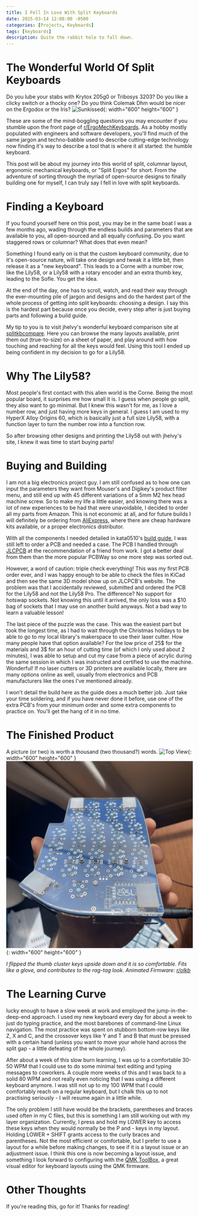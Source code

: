 ```yaml
---
title: I Fell In Love With Split Keyboards
date: 2025-03-14 12:08:00 -0500
categories: [Projects, Keyboards]
tags: [keyboards]
description: Quite the rabbit hole to fall down.
---
```

# The Wonderful World Of Split Keyboards
Do you lube your stabs with Krytox 205g0 or Tribosys 3203? Do you like a clicky
switch or a thocky one? Do you think Colemak Dhm would be nicer on the Ergodox
or the Iris? 
![Sunkissed](/assets/img/keebs/sunkissed.png){: width="600" height="600" }

These are some of the mind-boggling questions you may encounter if you stumble
upon the front page of [r/ErgoMechKeyboards](https://www.reddit.com/r/ErgoMechKeyboards/). As a hobby
mostly populated with engineers and software developers, you'll find much of the
same jargon and techno-babble used to describe cutting-edge technology
now finding it's way to describe a tool that is where it all started: the
humble keyboard.

This post will be about my journey into this world of split, columnar layout,
ergonomic mechanical keyboards, or "Split Ergos" for short. From the adventure
of sorting through the myriad of open-source designs to finally building one
for myself, I can truly say I fell in love with split keyboards.

# Finding a Keyboard
If you found yourself here on this post, you may be in the same boat I was
a few months ago, wading through the endless builds and parameters that are
available to you, all open-sourced and all equally confusing. Do you want
staggered rows or columnar? What does that even mean?

Something I found early on is that the custom keyboard community, due to it's
open-source nature, will take one design and tweak it a little bit, then
release it as a "new keyboard". This leads to a Corne with a number row, like
the Lily58, or a Lily58 with a rotary encoder and an extra thumb key, leading
to the Sofle. You get the idea.

At the end of the day, one has to scroll, watch, and read their way through the
ever-mounting pile of jargon and designs and do the hardest part of the whole
process of getting into split keyboards: choosing a design. I say this is the
hardest part because once you decide, every step after is just buying parts and
following a build guide. 

My tip to you is to visit jhelvy's wonderful keyboard comparison site at [splitkbcompare](https://jhelvy.shinyapps.io/splitkbcompare/). Here you can browse the many layouts available, print them out (true-to-size) on a sheet of paper, and play around with how touching and reaching for all the keys would feel. Using this tool I ended up being confident in my decision to go for a Lily58.

# Why The Lily58?
Most people's first contact with this alien world is the Corne. Being the most
popular board, it surprises me how small it is. I guess when people go split,
they also want to go minimal. But I knew this wasn't for me, as I love a number
row, and just having more keys in general. I guess I am used to my HyperX Alloy
Origins 60, which is basically just a full size Lily58, with a function layer
to turn the number row into a function row.

So after browsing other designs and printing the Lily58 out with jhelvy's site, I knew it was time to start buying parts!

# Buying and Building
I am not a big electronics project guy. I am still confused as to how one can
input the parameters they want from Mouser's and Digikey's product filter menu, and
still end up with 45 different variations of a 5mm M2 hex head machine screw.
So to make my life a little easier, and knowing there was a lot of new
experiences to be had that were unavoidable, I decided to order all my parts
from Amazon. This is not economic at all, and for future builds I will
definitely be ordering from [AliExpress][AliExpress], where there are cheap hardware kits
available, or a proper electronics distributor. 

With all the components I needed detailed in kata0510's [build
guide][buildguide], I was still left to order a PCB and needed a case. The PCB
I handled through [JLCPCB][jlcpcb] at the recommendation of a friend from work. I got
a better deal from them than the more popular PCBWay so one more step was
sorted out. 

However, a word of caution: triple check everything! This was my
first PCB order ever, and I was happy enough to be able to check the files in
KiCad and then see the same 3D model show up on JLCPCB's website. The problem
was that I accidentally reviewed, submitted and ordered the PCB for the Lily58 and not the Lily58
Pro. The difference? No support for hotswap sockets. Not knowing this until it
arrived, the only loss was a $10 bag of sockets that I may use on another build
anyways. Not a bad way to learn a valuable lesson!

The last piece of the puzzle was the case. This was the easiest part but took
the longest time, as I had to wait through the Christmas holidays to be able to
go to my local library's makerspace to use their laser cutter. How many people
have that option available? For the low price of 25$ for the materials and 3$
for an hour of cutting time (of which I only used about 2 minutes), I was able
to setup and cut my case from a piece of acrylic during the same session in
which I was instructed and certified to use the machine. Wonderful! If no laser
cutters or 3D printers are available locally, there are many options online as
well, usually from electronics and PCB manufacturers like the ones I've
mentioned already.

I won't detail the build here as the guide does a much better job. Just take
your time soldering, and if you have never done it before, use one of the extra
PCB's from your minimum order and some extra components to practice on. You'll
get the hang of it in no time.

# The Finished Product
A picture (or two) is worth a thousand (two thousand?) words.
![Top View](/assets/img/keebs/topview.png){: width="600" height="600" }
![Underside](/assets/img/keebs/underside.png){: width="600" height="600" }

_I flipped the thumb cluster keys upside down and it is so comfortable. Fits like
a glove, and contributes to the rag-tag look.
Animated Firmware: [r/olkb](https://www.reddit.com/r/olkb/comments/w5dm3v/sofle_v2_with_custom_oled_graphics/)_

# The Learning Curve
lucky enough to have a slow week at work and employed the jump-in-the-deep-end approach. I used my new
keyboard every day for about a week to just do typing practice, and the most
barebones of command-line Linux navigation. The most practice was spent on
stubborn bottom-row keys like Z, X and C, and the crossover keys like Y and
T and B that must be pressed with a certain hand (unless you want to move your
whole hand across the split gap - a little defeating of the whole journey). 

After about a week of this slow burn learning, I was up to a comfortable 30-50
WPM that I could use to do some minimal text editing and typing messages to
coworkers. A couple more weeks of this and I was back to a solid 80 WPM and
not really even noticing that I was using a different keyboard anymore. I was
still not up to my 100 WPM that I could comfortably reach on a regular
keyboard, but I chalk this up to not practising seriously - I will resume again
in a little while.

The only problem I still have would be the brackets, parentheses and braces
used often in my C files, but this is something I am still working out with my
layer organization. Currently, I press and hold my LOWER key to access these
keys when they would normally be the P and - keys in my layout. Holding LOWER + SHIFT
grants access to the curly braces and parentheses. Not the most efficient or
comfortable, but I prefer to use a layout for a while before making changes, to see if it is
a layout issue or an adjustment issue. I think this one is now becoming
a layout issue, and something I look forward to configuring with the [QMK
ToolBox][qmk], a great visual editor for keyboard layouts using the QMK firmware. 

# Other Thoughts
If you're reading this, go for it! Thanks for reading!


[qmk]: https://github.com/qmk/qmk_toolbox

[jlcpcb]: https://jlcpcb.com/resources/6-layer-pcbs?from=VBS_Free6layerPCBs&utm_source=bing&utm_medium=cpc&utm_campaign=422890460&utm_content=&utm_term=e_jlcpcb&adgroupid=1345803553234414&msclkid=4ee0e64176dd187fd0e481951c866224

[buildguide]: https://github.com/kata0510/Lily58/blob/master/Pro/Doc/buildguide_en.md

[AliExpress]: https://www.aliexpress.com/item/1005007907276743.html?spm=a2g0o.productlist.main.3.67db1b8dMinwjO&algo_pvid=d2338c31-8dc3-4416-bd63-6536e3d9b785&algo_exp_id=d2338c31-8dc3-4416-bd63-6536e3d9b785-1&pdp_ext_f=%7B%22order%22%3A%22112%22%2C%22eval%22%3A%221%22%7D&pdp_npi=4%40dis%21CAD%2141.24%2119.26%21%21%2127.92%2113.04%21%402103277f17419738603145949e4cbf%2112000042794156474%21sea%21CA%210%21ABX&curPageLogUid=6GNd0jXx2L2N&utparam-url=scene%3Asearch%7Cquery_from%3A
